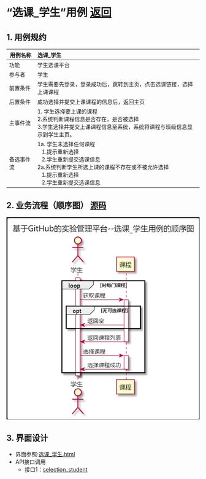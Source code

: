 ﻿
# “选课_学生”用例 [返回](../README.md)

## 1. 用例规约

|用例名称|选课_学生|
|-------|:-------------|
|功能|学生选课平台|
|参与者|学生|
|前置条件| 学生需要先登录，登录成功后，跳转到主页，点击选课链接，选择上课课程|
|后置条件|成功选择并提交上课课程的信息后，返回主页|
|主事件流| 1. 学生选择要上课的课程<br/>2.系统判断课程信息是否存在，是否被选择<br/>3.学生选择并提交上课课程信息至系统，系统将课程与班级信息显示到学生主页。|
|备选事件流|1a. 学生未选择任何课程 <br/>&nbsp;&nbsp; 1.提示重新选择 <br/> &nbsp;&nbsp; 2.学生重新提交选课信息 <br/>2a.系统判断学生所选上课的课程不存在或不被允许选择 <br/>&nbsp;&nbsp; 1.提示重新选择 <br/> &nbsp;&nbsp; 2.学生重新提交选课信息 |


## 2. 业务流程（顺序图） [源码](../src/sequence选课（学生）.puml)
![sequence1](../sequence选课（学生）.png) 

## 3. 界面设计
- 界面参照:[选课_学生.html](https://ssw383318348.github.io/is_analysis_pages/test6/选课（学生）.html)
- API接口调用
    - 接口1：[selection_student](../接口/selection_student.md)

